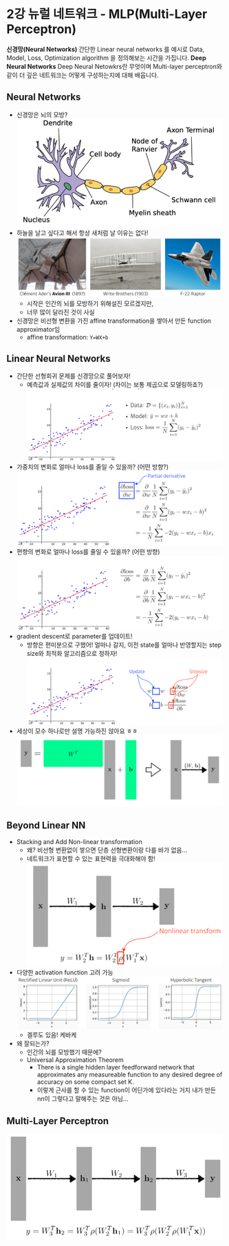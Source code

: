 # 2강 뉴럴 네트워크 - MLP(Multi-Layer Perceptron)
**신경망(Neural Networks)**
간단한 Linear neural networks 를 예시로 Data, Model, Loss, Optimization algorithm 을 정의해보는 시간을 가집니다.
**Deep Neural Networks**
Deep Neural Netowkrs란 무엇이며 Multi-layer perceptron와 같이 더 깊은 네트워크는 어떻게 구성하는지에 대해 배웁니다.

## Neural Networks
- 신경망은 뇌의 모방?
    ![img](../../../assets/img/u-stage/dl_basic_02_1.PNG)
- 하늘을 날고 싶다고 해서 항상 새처럼 날 이유는 없다!
    ![img](../../../assets/img/u-stage/dl_basic_02_2.PNG)
    - 시작은 인간의 뇌를 모방하기 위해설진 모르겠지만,
    - 너무 많이 달라진 것이 사실
- 신경망은 비선형 변환을 가진 affine transformation을 쌓아서 만든 function approximator임
    - affine transformation: `Y=WX+b`

## Linear Neural Networks
- 간단한 선형회귀 문제를 신경망으로 풀어보자!
    - 예측값과 실제값의 차이를 줄이자! (차이는 보통 제곱으로 모델링하죠?)
    ![img](../../../assets/img/u-stage/dl_basic_02_3.PNG)
- 가중치의 변화로 얼마나 loss를 줄일 수 있을까? (어떤 방향?)
    ![img](../../../assets/img/u-stage/dl_basic_02_4.PNG)
- 편향의 변화로 얼마나 loss를 줄일 수 있을까? (어떤 방향)
    ![img](../../../assets/img/u-stage/dl_basic_02_5.PNG)
- gradient descent로 parameter를 업데이트!
    - 방향은 편미분으로 구했어! 얼마나 갈지, 이전 state를 얼마나 반영할지는 step size와 최적화 알고리즘으로 정하자!
    ![img](../../../assets/img/u-stage/dl_basic_02_6.PNG)
- 세상이 모수 하나로만 설명 가능하진 않아요 ㅎㅎ
    ![img](../../../assets/img/u-stage/dl_basic_02_7.PNG)

## Beyond Linear NN
- Stacking and Add Non-linear transformation
    - 왜? 비선형 변환없이 쌓으면 단층 선형변환이랑 다를 바가 없음...
    - 네트워크가 표현할 수 있는 표현력을 극대화해야 함!
    ![img](../../../assets/img/u-stage/dl_basic_02_8.PNG)
- 다양한 activation function 고려 가능
    ![img](../../../assets/img/u-stage/dl_basic_02_9.PNG)
    - 겔루도 있음! 케바케
- 왜 잘되는가?
    - 인간의 뇌를 모방했기 때문에?
    - Universal Approximation Theorem
        - There is a single hidden layer feedforward network that approximates any measureable function to any desired degree of accuracy on some compact set K.
        - 이렇게 근사를 할 수 있는 function이 어딘가에 있다라는 거지 내가 만든 nn이 그렇다고 말해주는 것은 아님...

## Multi-Layer Perceptron
![img](../../../assets/img/u-stage/dl_basic_02_10.PNG)
